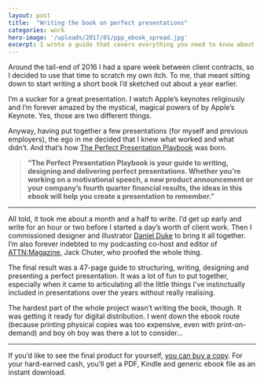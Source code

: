 ```yaml
---
layout: post
title:  "Writing the book on perfect presentations"
categories: work
hero-image: '/uploads/2017/01/ppp_ebook_spread.jpg'
excerpt: I wrote a guide that covers everything you need to know about writing, designing and delivering perfect presentations.
---
```

Around the tail-end of 2016 I had a spare week between client contracts, so I decided to use that time to scratch my own itch. To me, that meant sitting down to start writing a short book I’d sketched out about a year earlier.

I’m a sucker for a great presentation. I watch Apple’s keynotes religiously and I’m forever amazed by the mystical, magical powers of by Apple’s Keynote. Yes, those are two different things.

Anyway, having put together a few presentations (for myself and previous employers), the ego in me decided that I knew what worked and what didn’t. And that’s how [The Perfect Presentation Playbook](https://gumroad.com/l/pbook) was born.

> **“The Perfect Presentation Playbook is your guide to writing, designing and delivering perfect presentations. Whether you’re working on a motivational speech, a new product announcement or your company’s fourth quarter financial results, the ideas in this ebook will help you create a presentation to remember.”**

---------------

All told, it took me about a month and a half to write. I’d get up early and write for an hour or two before I started a day’s worth of client work. Then I commissioned designer and illustrator [Daniel Duke](https://www.danielduke.me/) to bring it all together. I’m also forever indebted to my podcasting co-host and editor of [ATTN:Magazine](https://www.attnmagazine.co.uk/), Jack Chuter, who proofed the whole thing.

The final result was a 47-page guide to structuring, writing, designing and presenting a perfect presentation. It was a lot of fun to put together, especially when it came to articulating all the little things I’ve instinctually included in presentations over the years without really realising.

The hardest part of the whole project wasn’t writing the book, though. It was getting it ready for digital distribution. I went down the ebook route (because printing physical copies was too expensive, even with print-on-demand) and boy oh boy was there a lot to consider…

---------------

If you’d like to see the final product for yourself, [you can buy a copy](https://gumroad.com/l/pbook). For your hard-earned cash, you’ll get a PDF, Kindle and generic ebook file as an instant download.
